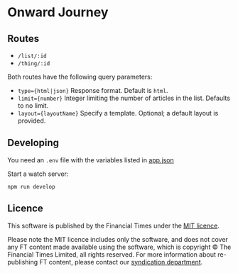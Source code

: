 # Onward Journey

## Routes

- `/list/:id`
- `/thing/:id`

Both routes have the following query parameters:

- `type={html|json}` Response format. Default is `html`.
- `limit={number}` Integer limiting the number of articles in the list. Defaults to no limit.
- `layout={layoutName}` Specify a template. Optional; a default layout is provided.

## Developing

You need an `.env` file with the variables listed in [app.json](./app.json)

Start a watch server:

```
npm run develop
```

## Licence
This software is published by the Financial Times under the [MIT licence](http://opensource.org/licenses/MIT).

Please note the MIT licence includes only the software, and does not cover any FT content made available using the software, which is copyright &copy; The Financial Times Limited, all rights reserved. For more information about re-publishing FT content, please contact our [syndication department](http://syndication.ft.com/).

